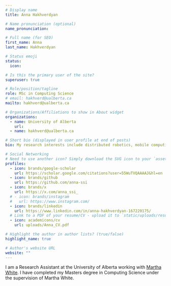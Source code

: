 ```yaml
---
# Display name
title: Anna Hakhverdyan

# Name pronunciation (optional)
name_pronunciation: 

# Full name (for SEO)
first_name: Anna
last_name: Hakhverdyan

# Status emoji
status:
  icon: 

# Is this the primary user of the site?
superuser: true

# Role/position/tagline
role: MSc in Computing Science
# email: hakhverd@ualberta.ca
mailto: hakhverd@ualberta.ca

# Organizations/Affiliations to show in About widget
organizations:
  - name: University of Alberta
    url: 
  - name: hakhverd@ualberta.ca

# Short bio (displayed in user profile at end of posts)
bio: My research interests include distributed robotics, mobile computing and programmable matter.

# Social Networking
# Need to use another icon? Simply download the SVG icon to your `assets/media/icons/` folder.
profiles:
  - icon: brands/google-scholar
    url: https://scholar.google.com/citations?user=55WuTVQAAAAJ&hl=en
  - icon: brands/github
    url: https://github.com/anna-ssi
  - icon: brands/x
    url: https://x.com/anna_ssi_
  # - icon: brands/instagram
  #   url: https://www.instagram.com/
  - icon: brands/linkedin
    url: https://www.linkedin.com/in/anna-hakhverdyan-167220175/
  # Link to a PDF of your resume/CV - upload it to `static/uploads/resume.pdf`
  - icon: academicons/cv
    url: uploads/Anna_CV.pdf

# Highlight the author in author lists? (true/false)
highlight_name: true

# Author's website URL
website: ""
---
```


I am a Research Assistant at the University of Alberta working with <a href="https://webdocs.cs.ualberta.ca/~whitem/">Martha White</a>. I have completed my Masters degree in Computing Science under the supervision of Martha White. 
